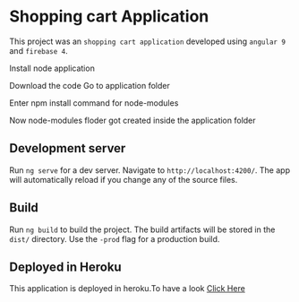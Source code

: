 # Shopping cart Application

This project was an `shopping cart application` developed using `angular 9` and `firebase 4`.

Install node application

Download the code 
Go to application folder 

Enter npm install command for node-modules 

Now node-modules floder got created inside the application folder

## Development server

Run `ng serve` for a dev server. Navigate to `http://localhost:4200/`. The app will automatically reload if you change any of the source files.

## Build

Run `ng build` to build the project. The build artifacts will be stored in the `dist/` directory. Use the `-prod` flag for a production build.


## Deployed in Heroku

This application is deployed in heroku.To have a look [Click Here](https://organic-store1.herokuapp.com/)
